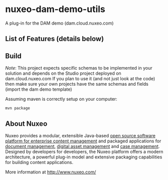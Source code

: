 nuxeo-dam-demo-utils
===================

A plug-in for the DAM demo (dam.cloud.nuxeo.com)

## List of Features (details below)


## Build

_Note_: This project expects specific schemas to be implemented in your solution and depends on the Studio project deployed on dam.cloud.nuxeo.com
If you plan to use it (and not just look at the code) then make sure your own projects have the same schemas and fields (import the dam demo template)

Assuming maven is correctly setup on your computer:

```
mvn package
```

## About Nuxeo

Nuxeo provides a modular, extensible Java-based [open source software platform for enterprise content management](http://www.nuxeo.com/en/products/ep) and packaged applications for [document management](http://www.nuxeo.com/en/products/document-management), [digital asset management](http://www.nuxeo.com/en/products/dam) and [case management](http://www.nuxeo.com/en/products/case-management). Designed by developers for developers, the Nuxeo platform offers a modern architecture, a powerful plug-in model and extensive packaging capabilities for building content applications.

More information at <http://www.nuxeo.com/>
